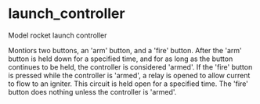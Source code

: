 # launch_controller
Model rocket launch controller

Montiors two buttons, an 'arm' button, and a 'fire' button.
After the 'arm' button is held down for a specified time,
and for as long as the button continues to be held, the controller
is considered 'armed'. If the 'fire' button is pressed while the
controller is 'armed', a relay is opened to allow current to flow
to an igniter. This circuit is held open for a specified time.
The 'fire' button does nothing unless the controller is 'armed'.
